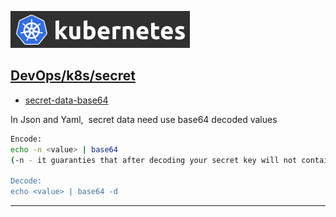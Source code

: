 [![](../resource/k8s.png)](https://kubernetes.io/docs/concepts/configuration/secret/)
## <ins>[DevOps]/[k8s]/secret


- [secret-data-base64]


In Json and Yaml,  secret data need use base64 decoded values

```sh
Encode:
echo -n <value> | base64
(-n - it guaranties that after decoding your secret key will not contain 'new line symbol’)

Decode:
echo <value> | base64 -d 
```



------

[DevOps]: <../../README.md>
[k8s]: <./k8s.md>
[secret-data-base64]: <https://kubernetes.io/docs/concepts/configuration/secret/>
